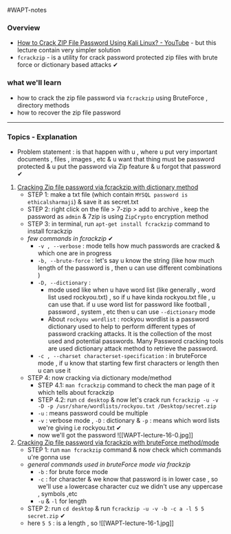 #WAPT-notes  
### Overview
- [How to Crack ZIP File Password Using Kali Linux? - YouTube](https://www.youtube.com/watch?v=1FfTQaFs6Hw&ab_channel=EthicalSharmaji) - but this lecture contain very simpler solution
- `fcrackzip` - is a utility for crack password protected zip files with brute force or dictionary based attacks ✔
### what we'll learn
- how to crack the zip file password via `fcrackzip` using BruteForce , directory methods
- how to recover the zip file password

---
### Topics - Explanation

- Problem statement : is that happen with u , where u put very important documents , files , images , etc & u want that thing must be password protected & u put the password via Zip feature & u forgot that password ✔

1) <u>Cracking Zip file password via fcrackzip with dictionary method</u>
	- STEP 1: make a txt file (which contain `MYSQL password is ethicalsharmaji`) & save it as secret.txt
	- STEP 2: right click on the file > 7-zip > add to archive , keep the password as `admin` & 7zip is using `ZipCrypto` encryption method
	- STEP 3: in terminal, run `apt-get install fcrackzip` command to install fcrackzip
	- *few commands in fcrackzip* ✔
		- `-v , --verbose` : mode tells how much passwords are cracked & which one are in progress
		- `-b, --brute-force` : let's say u know the string (like how much length of the password is , then u can use different combinations )
		- `-D, --dictionary` : 
			- mode used like when u have word list (like generally , word list used rockyou.txt) , so if u have kinda rockyou.txt file , u can use that. if u use word list for password like football , password , system , etc then u can use `--dictionary` mode
			- About `rockyou wordlist` : rockyou wordlist is a password dictionary used to help to perform different types of password cracking attacks. It is the collection of the most used and potential passwords. Many Password cracking tools are used dictionary attack method to retrieve the password.
		- `-c , --charset characterset-specification` : in bruteForce mode , if u know that starting few first characters or length then u can use it
	- STEP 4: now cracking via dictionary mode/method
		- STEP 4.1: `man fcrackzip` command to check the man page of it which tells about fcrackzip
		- STEP 4.2: run `cd desktop` & now let's crack run `fcrackzip -u -v -D -p /usr/share/wordlists/rockyou.txt /Desktop/secret.zip`
		- `-u` : means password could be multiple
		- `-v` : verbose mode , `-D` : dictionary & `-p` : means which word lists we're giving i.e rockyou.txt ✔
		- now we'll got the password ![[WAPT-lecture-16-0.jpg]]
2) <u>Cracking Zip file password via fcrackzip with bruteForce method/mode</u>
	- STEP 1: run `man fcrackzip` command & now check which commands u're gonna use
	- *general commands used in bruteForce mode via frackzip*
		- `-b` : for brute force mode
		- `-c` : for character & we know that password is in lower case , so we'll use `a` lowercase character cuz we didn't use any uppercase , symbols ,etc
		- `-u` & `-l` for length
	- STEP 2: run `cd desktop` & run `fcrackzip -u -v -b -c a -l 5 5 secret.zip` ✔
	- here `5 5` : is a length , so ![[WAPT-lecture-16-1.jpg]]


